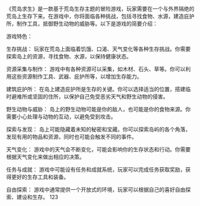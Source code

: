 《荒岛求生》是一款基于荒岛生存主题的冒险游戏，玩家需要在一个与外界隔绝的荒岛上生存下来。在游戏中，你将面临各种挑战，包括寻找食物、水源，建造庇护所，制作工具，抵御野生动物的威胁等。以下是游戏的简要介绍：

游戏特色：

生存挑战： 玩家在荒岛上面临着饥饿、口渴、天气变化等各种生存挑战。你需要探索岛上的资源，寻找食物、水源，以保持健康状态。

资源采集与制作： 游戏中有各种资源可以采集，如木材、石头、草等。你可以利用这些资源制作工具、武器、庇护所等，以增加生存能力。

建筑庇护所： 在岛上建造庇护所是生存的关键。你可以选择适当的位置，搭建临时避难所或坚固的住所，以保护自己免受恶劣天气和野生动物的侵害。

野生动物与威胁： 岛上的野生动物可能是你的敌人，也可能是你的食物来源。你需要小心处理与动物的互动，以避免受到攻击。

探索与发现： 岛上可能隐藏着未知的秘密和宝藏。你可以探索岛屿的各个角落，发现有用的物品和资源，同时也可能会触发不同的事件。

天气变化： 游戏中的天气会不断变化，可能会影响你的生存状态和行动。你需要根据天气变化来做出相应的决策。

任务与成就： 游戏中可能设有任务和成就系统，玩家可以完成任务获取奖励，获得更好的生存工具和装备。

自由探索： 游戏中通常提供一个开放式的环境，玩家可以根据自己的喜好自由探索、建设和生存。
123
